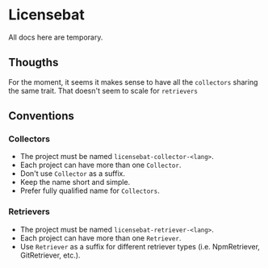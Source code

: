 # Licensebat

All docs here are temporary.

## Thougths

For the moment, it seems it makes sense to have all the `collectors` sharing the same trait. That doesn't seem to scale for `retrievers`

## Conventions

### Collectors

- The project must be named `licensebat-collector-<lang>`.
- Each project can have more than one `Collector`.
- Don't use `Collector` as a suffix.
- Keep the name short and simple.
- Prefer fully qualified name for `Collectors`.

### Retrievers

- The project must be named `licensebat-retriever-<lang>`.
- Each project can have more than one `Retriever`.
- Use `Retriever` as a suffix for different retriever types (i.e. NpmRetriever, GitRetriever, etc.).
